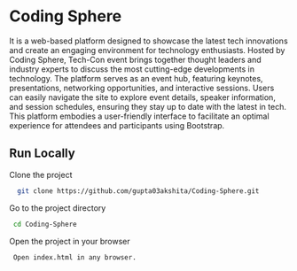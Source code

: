 
#   Coding Sphere

It is a web-based platform designed to showcase the latest tech innovations and create an engaging environment for technology enthusiasts. Hosted by Coding Sphere, Tech-Con event brings together thought leaders and industry experts to discuss the most cutting-edge developments in technology. The platform serves as an event hub, featuring keynotes, presentations, networking opportunities, and interactive sessions. Users can easily navigate the site to explore event details, speaker information, and session schedules, ensuring they stay up to date with the latest in tech. This platform embodies a user-friendly interface to facilitate an optimal experience for attendees and participants using Bootstrap.

## Run Locally

Clone the project

```bash
  git clone https://github.com/gupta03akshita/Coding-Sphere.git
```

Go to the project directory

```bash
 cd Coding-Sphere
```

Open the project in your browser

```
 Open index.html in any browser.
```
